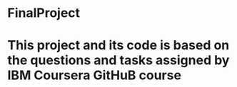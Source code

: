 # FinalProject
# This project and its code is based on the questions and tasks assigned by IBM Coursera GitHuB course
